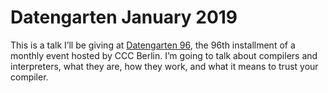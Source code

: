 # Datengarten January 2019

This is a talk I’ll be giving at [Datengarten
96](https://berlin.ccc.de/wiki/Datengarten), the 96th installment of a monthly
event hosted by CCC Berlin. I’m going to talk about compilers and interpreters,
what they are, how they work, and what it means to trust your compiler.
